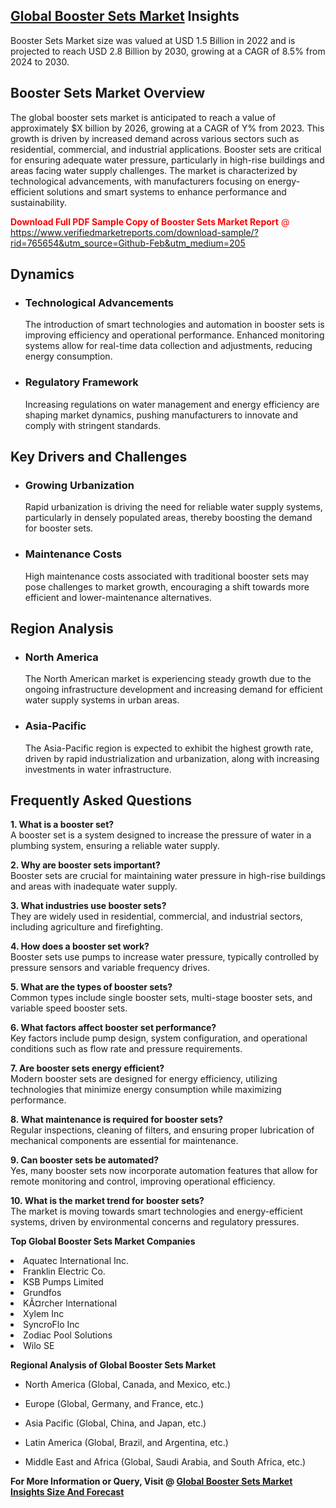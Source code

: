 <h2><a href="https://www.verifiedmarketreports.com/download-sample/?rid=765654&amp;utm_source=Github&amp;utm_medium=205" target="_blank">Global Booster Sets Market</a> Insights</h2><p>Booster Sets Market size was valued at USD 1.5 Billion in 2022 and is projected to reach USD 2.8 Billion by 2030, growing at a CAGR of 8.5% from 2024 to 2030.</p><p> <h2>Booster Sets Market Overview</h2> <p>The global booster sets market is anticipated to reach a value of approximately $X billion by 2026, growing at a CAGR of Y% from 2023. This growth is driven by increased demand across various sectors such as residential, commercial, and industrial applications. Booster sets are critical for ensuring adequate water pressure, particularly in high-rise buildings and areas facing water supply challenges. The market is characterized by technological advancements, with manufacturers focusing on energy-efficient solutions and smart systems to enhance performance and sustainability.</p> <p><p><span class=""><span style="color: #ff0000;"><strong>Download Full PDF Sample Copy of Booster Sets Market Report</strong> @ </span><a href="https://www.verifiedmarketreports.com/download-sample/?rid=765654&amp;utm_source=Github-Feb&amp;utm_medium=205" target="_blank">https://www.verifiedmarketreports.com/download-sample/?rid=765654&amp;utm_source=Github-Feb&amp;utm_medium=205</a></span></p></p> <h2>Dynamics</h2> <ul> <li> <h3>Technological Advancements</h3> <p>The introduction of smart technologies and automation in booster sets is improving efficiency and operational performance. Enhanced monitoring systems allow for real-time data collection and adjustments, reducing energy consumption.</p> </li> <li> <h3>Regulatory Framework</h3> <p>Increasing regulations on water management and energy efficiency are shaping market dynamics, pushing manufacturers to innovate and comply with stringent standards.</p> </li> </ul> <h2>Key Drivers and Challenges</h2> <ul> <li> <h3>Growing Urbanization</h3> <p>Rapid urbanization is driving the need for reliable water supply systems, particularly in densely populated areas, thereby boosting the demand for booster sets.</p> </li> <li> <h3>Maintenance Costs</h3> <p>High maintenance costs associated with traditional booster sets may pose challenges to market growth, encouraging a shift towards more efficient and lower-maintenance alternatives.</p> </li> </ul> <h2>Region Analysis</h2> <ul> <li> <h3>North America</h3> <p>The North American market is experiencing steady growth due to the ongoing infrastructure development and increasing demand for efficient water supply systems in urban areas.</p> </li> <li> <h3>Asia-Pacific</h3> <p>The Asia-Pacific region is expected to exhibit the highest growth rate, driven by rapid industrialization and urbanization, along with increasing investments in water infrastructure.</p> </li> </ul> <h2>Frequently Asked Questions</h2> <p><strong>1. What is a booster set?</strong><br>A booster set is a system designed to increase the pressure of water in a plumbing system, ensuring a reliable water supply.</p> <p><strong>2. Why are booster sets important?</strong><br>Booster sets are crucial for maintaining water pressure in high-rise buildings and areas with inadequate water supply.</p> <p><strong>3. What industries use booster sets?</strong><br>They are widely used in residential, commercial, and industrial sectors, including agriculture and firefighting.</p> <p><strong>4. How does a booster set work?</strong><br>Booster sets use pumps to increase water pressure, typically controlled by pressure sensors and variable frequency drives.</p> <p><strong>5. What are the types of booster sets?</strong><br>Common types include single booster sets, multi-stage booster sets, and variable speed booster sets.</p> <p><strong>6. What factors affect booster set performance?</strong><br>Key factors include pump design, system configuration, and operational conditions such as flow rate and pressure requirements.</p> <p><strong>7. Are booster sets energy efficient?</strong><br>Modern booster sets are designed for energy efficiency, utilizing technologies that minimize energy consumption while maximizing performance.</p> <p><strong>8. What maintenance is required for booster sets?</strong><br>Regular inspections, cleaning of filters, and ensuring proper lubrication of mechanical components are essential for maintenance.</p> <p><strong>9. Can booster sets be automated?</strong><br>Yes, many booster sets now incorporate automation features that allow for remote monitoring and control, improving operational efficiency.</p> <p><strong>10. What is the market trend for booster sets?</strong><br>The market is moving towards smart technologies and energy-efficient systems, driven by environmental concerns and regulatory pressures.</p> </p><p><strong>Top Global Booster Sets Market Companies</strong></p><div data-test-id=""><p><li>Aquatec International Inc.</li><li> Franklin Electric Co.</li><li> KSB Pumps Limited</li><li> Grundfos</li><li> KÃ¤rcher International</li><li> Xylem Inc</li><li> SyncroFlo Inc</li><li> Zodiac Pool Solutions</li><li> Wilo SE</li></p><div><strong>Regional Analysis of&nbsp;Global Booster Sets Market</strong></div><ul><li dir="ltr"><p dir="ltr">North America&nbsp;(Global, Canada, and Mexico, etc.)</p></li><li dir="ltr"><p dir="ltr">Europe (Global, Germany, and France, etc.)</p></li><li dir="ltr"><p dir="ltr">Asia Pacific&nbsp;(Global, China, and Japan, etc.)</p></li><li dir="ltr"><p dir="ltr">Latin America&nbsp;(Global, Brazil, and Argentina, etc.)</p></li><li dir="ltr">Middle East and Africa&nbsp;(Global, Saudi Arabia, and South Africa, etc.)</li></ul><p><strong>For More Information or Query, Visit @&nbsp;</strong><strong><a href="https://www.verifiedmarketreports.com/product/booster-sets-market/?utm_source=Github&amp;utm_medium=205" target="_blank">Global Booster Sets Market Insights Size And Forecast</a></strong></p></div>
